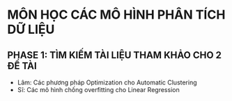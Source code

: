 # MÔN HỌC CÁC MÔ HÌNH PHÂN TÍCH DỮ LIỆU

## PHASE 1: TÌM KIẾM TÀI LIỆU THAM KHẢO CHO 2 ĐỀ TÀI
+ Lâm: Các phương pháp Optimization cho Automatic Clustering
+ Sĩ: Các mô hình chống overfitting cho Linear Regression